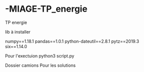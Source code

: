 # -MIAGE-TP_energie
TP energie

lib à installer 

numpy==1.18.1
pandas==1.0.1
python-dateutil==2.8.1
pytz==2019.3
six==1.14.0

Pour l'exectuion
python3 script.py 

Dossier camions 
Pour les solutions
